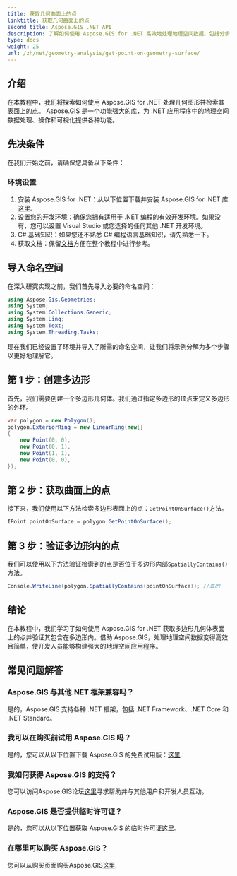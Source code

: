 ```yaml
---
title: 获取几何曲面上的点
linktitle: 获取几何曲面上的点
second_title: Aspose.GIS .NET API
description: 了解如何使用 Aspose.GIS for .NET 高效地处理地理空间数据。包括分步指南和常见问题解答。
type: docs
weight: 25
url: /zh/net/geometry-analysis/get-point-on-geometry-surface/
---
```

## 介绍
在本教程中，我们将探索如何使用 Aspose.GIS for .NET 处理几何图形并检索其表面上的点。 Aspose.GIS 是一个功能强大的库，为 .NET 应用程序中的地理空间数据处理、操作和可视化提供各种功能。
## 先决条件
在我们开始之前，请确保您具备以下条件：
### 环境设置
1. 安装 Aspose.GIS for .NET：从以下位置下载并安装 Aspose.GIS for .NET 库[这里](https://releases.aspose.com/gis/net/).
2. 设置您的开发环境：确保您拥有适用于 .NET 编程的有效开发环境。如果没有，您可以设置 Visual Studio 或您选择的任何其他 .NET 开发环境。
3. C# 基础知识：如果您还不熟悉 C# 编程语言基础知识，请先熟悉一下。
4. 获取文档：保留[文档](https://reference.aspose.com/gis/net/)方便在整个教程中进行参考。

## 导入命名空间
在深入研究实现之前，我们首先导入必要的命名空间：

```csharp
using Aspose.Gis.Geometries;
using System;
using System.Collections.Generic;
using System.Linq;
using System.Text;
using System.Threading.Tasks;
```

现在我们已经设置了环境并导入了所需的命名空间，让我们将示例分解为多个步骤以更好地理解它。
## 第 1 步：创建多边形
首先，我们需要创建一个多边形几何体。我们通过指定多边形的顶点来定义多边形的外环。
```csharp
var polygon = new Polygon();
polygon.ExteriorRing = new LinearRing(new[]
{
    new Point(0, 0),
    new Point(0, 1),
    new Point(1, 1),
    new Point(0, 0),
});
```
## 第 2 步：获取曲面上的点
接下来，我们使用以下方法检索多边形表面上的点：`GetPointOnSurface()`方法。
```csharp
IPoint pointOnSurface = polygon.GetPointOnSurface();
```
## 第 3 步：验证多边形内的点
我们可以使用以下方法验证检索到的点是否位于多边形内部`SpatiallyContains()`方法。
```csharp
Console.WriteLine(polygon.SpatiallyContains(pointOnSurface)); //真的
```

## 结论
在本教程中，我们学习了如何使用 Aspose.GIS for .NET 获取多边形几何体表面上的点并验证其包含在多边形内。借助 Aspose.GIS，处理地理空间数据变得高效且简单，使开发人员能够构建强大的地理空间应用程序。
## 常见问题解答
### Aspose.GIS 与其他.NET 框架兼容吗？
是的，Aspose.GIS 支持各种 .NET 框架，包括 .NET Framework、.NET Core 和 .NET Standard。
### 我可以在购买前试用 Aspose.GIS 吗？
是的，您可以从以下位置下载 Aspose.GIS 的免费试用版：[这里](https://releases.aspose.com/).
### 我如何获得 Aspose.GIS 的支持？
您可以访问Aspose.GIS论坛[这里](https://forum.aspose.com/c/gis/33)寻求帮助并与其他用户和开发人员互动。
### Aspose.GIS 是否提供临时许可证？
是的，您可以从以下位置获取 Aspose.GIS 的临时许可证[这里](https://purchase.aspose.com/temporary-license/).
### 在哪里可以购买 Aspose.GIS？
您可以从购买页面购买Aspose.GIS[这里](https://purchase.aspose.com/buy).